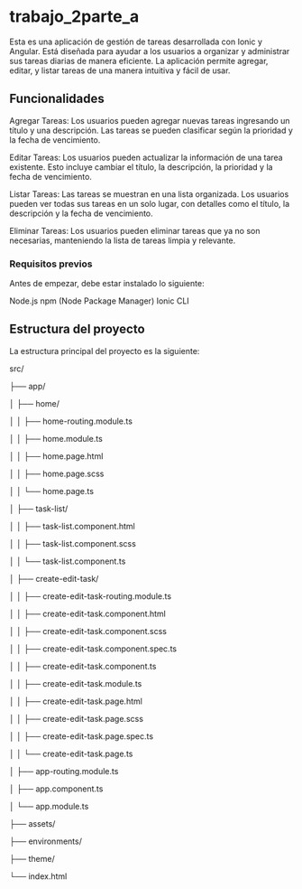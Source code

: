 # trabajo_2parte_a
Esta es una aplicación de gestión de tareas desarrollada con Ionic y Angular. Está diseñada para ayudar a los usuarios a organizar y administrar sus tareas diarias de manera eficiente. La aplicación permite agregar, editar, y listar tareas de una manera intuitiva y fácil de usar.

## Funcionalidades
Agregar Tareas: Los usuarios pueden agregar nuevas tareas ingresando un título y una descripción. Las tareas se pueden clasificar según la prioridad y la fecha de vencimiento.

Editar Tareas: Los usuarios pueden actualizar la información de una tarea existente. Esto incluye cambiar el título, la descripción, la prioridad y la fecha de vencimiento.

Listar Tareas: Las tareas se muestran en una lista organizada. Los usuarios pueden ver todas sus tareas en un solo lugar, con detalles como el título, la descripción y la fecha de vencimiento.

Eliminar Tareas: Los usuarios pueden eliminar tareas que ya no son necesarias, manteniendo la lista de tareas limpia y relevante.

### Requisitos previos
Antes de empezar, debe estar instalado lo siguiente:

Node.js
npm (Node Package Manager)
Ionic CLI


## Estructura del proyecto
La estructura principal del proyecto es la siguiente:

src/

├── app/

│   ├── home/

│   │   ├── home-routing.module.ts

│   │   ├── home.module.ts

│   │   ├── home.page.html

│   │   ├── home.page.scss

│   │   └── home.page.ts

│   ├── task-list/

│   │   ├── task-list.component.html

│   │   ├── task-list.component.scss

│   │   └── task-list.component.ts

│   ├── create-edit-task/

│   │   ├── create-edit-task-routing.module.ts

│   │   ├── create-edit-task.component.html

│   │   ├── create-edit-task.component.scss

│   │   ├── create-edit-task.component.spec.ts

│   │   ├── create-edit-task.component.ts

│   │   ├── create-edit-task.module.ts

│   │   ├── create-edit-task.page.html

│   │   ├── create-edit-task.page.scss

│   │   ├── create-edit-task.page.spec.ts

│   │   └── create-edit-task.page.ts

│   ├── app-routing.module.ts

│   ├── app.component.ts

│   └── app.module.ts

├── assets/

├── environments/

├── theme/

└── index.html
